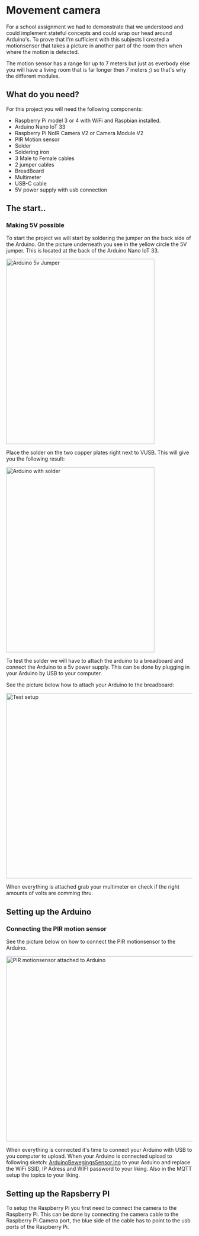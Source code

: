 # Movement camera
For a school assignment we had to demonstrate that we understood and could implement stateful concepts and could wrap our head around Arduino's.
To prove that I'm sufficient with this subjects I created a motionsensor that takes a picture in another part of the room then when where the motion is detected.

The motion sensor has a range for up to 7 meters but just as everbody else you will have a living room that is far longer then 7 meters ;) so that's why the different modules.

## What do you need?
For this project you will need the following components:

- Raspberry Pi model 3 or 4 with WiFi and Raspbian installed.
- Arduino Nano IoT 33
- Raspberry Pi NoIR Camera V2 or Camera Module V2
- PIR Motion sensor
- Solder
- Soldering iron
- 3 Male to Female cables
- 2 jumper cables
- BreadBoard
- Multimeter
- USB-C cable
- 5V power supply with usb connection

##  The start..
### Making 5V possible
To start the project we will start by soldering the jumper on the back side of the Arduino.
On the picture underneath you see in the yellow circle the 5V jumper. This is located at the back of the Arduino Nano IoT 33.

<img alt="Arduino 5v Jumper" src="https://git.fhict.nl/I424717/bewegingscamera/-/raw/master/images/Arduino-usb-jumper.jpeg" width="400" height="500" />

Place the solder on the two copper plates right next to VUSB. This will give you the following result:

<img alt="Arduino with solder" src="https://git.fhict.nl/I424717/bewegingscamera/-/raw/master/images/Arduino-with-solder-Jumper.jpeg" width="400" height="500" />

To test the solder we will have to attach the arduino to a breadboard and connect the Arduino to a 5v power supply. 
This can be done by plugging in your Arduino by USB to your computer.

See the picture below how to attach your Arduino to the breadboard:

<img alt="Test setup" src="https://git.fhict.nl/I424717/bewegingscamera/-/raw/master/images/Volt-Test.jpg" width="650" height="500" />

When everything is attached grab your multimeter en check if the right amounts of volts are comming thru.

## Setting up the Arduino
###  Connecting the PIR motion sensor

See the picture below on how to connect the PIR motionsensor to the Arduino.

<img alt="PIR motionsensor attached to Arduino" src="https://git.fhict.nl/I424717/bewegingscamera/-/raw/master/images/MotionSensor-Arduino.png" width="650" height="500" />

When everything is connected it's time to connect your Arduino with USB to you computer to upload. When your Arduino is connected upload to following sketch: [ArduinoBewegingsSensor.ino](ArduinoBewegingsSensor/ArduinoBewegingsSensor.ino) to your Arduino and replace the WiFi SSID, IP Adress and WIFI password to your liking. Also in the MQTT setup the topics to your liking.

## Setting up the Rapsberry PI

To setup the Raspberry Pi you first need to connect the camera to the Raspberry Pi. This can be done by connecting the camera cable to the Raspberry Pi Camera port, the blue side of the cable has to point to the usb ports of the Raspberry Pi.






